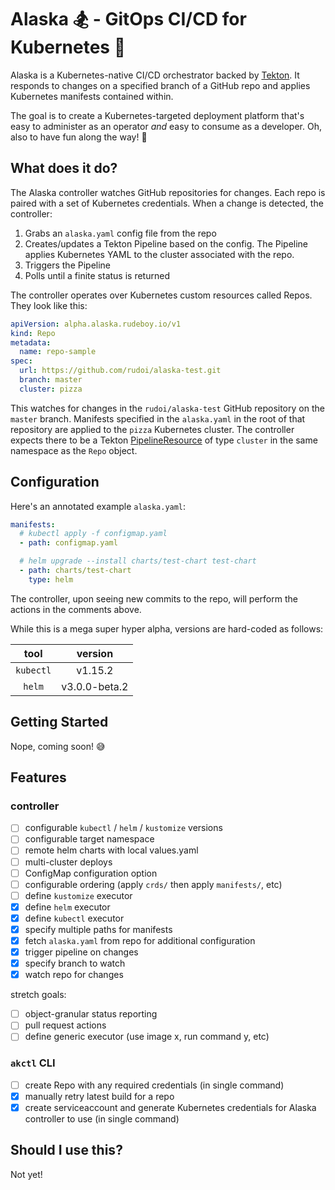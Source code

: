 # Alaska :snowboarder: - GitOps CI/CD for Kubernetes :ship:

Alaska is a Kubernetes-native CI/CD orchestrator backed by [Tekton](https://github.com/tektoncd/pipeline). It responds to changes on a specified branch of a GitHub repo and applies Kubernetes manifests contained within.

The goal is to create a Kubernetes-targeted deployment platform that's easy to administer as an operator _and_ easy to consume as a developer. Oh, also to have fun along the way! :pizza:

## What does it do?

The Alaska controller watches GitHub repositories for changes. Each repo is paired with a set of Kubernetes credentials. When a change is detected, the controller:

1. Grabs an `alaska.yaml` config file from the repo
2. Creates/updates a Tekton Pipeline based on the config. The Pipeline applies Kubernetes YAML to the cluster associated with the repo.
3. Triggers the Pipeline
4. Polls until a finite status is returned

The controller operates over Kubernetes custom resources called Repos. They look like this:

```yaml
apiVersion: alpha.alaska.rudeboy.io/v1
kind: Repo
metadata:
  name: repo-sample
spec:
  url: https://github.com/rudoi/alaska-test.git
  branch: master
  cluster: pizza
```

This watches for changes in the `rudoi/alaska-test` GitHub repository on the `master` branch. Manifests specified in the `alaska.yaml` in the root of that repository are applied to the `pizza` Kubernetes cluster. The controller expects there to be a Tekton [PipelineResource](https://github.com/tektoncd/pipeline/blob/master/docs/resources.md#cluster-resource) of type `cluster` in the same namespace as the `Repo` object.

## Configuration

Here's an annotated example `alaska.yaml`:

```yaml
manifests:
  # kubectl apply -f configmap.yaml
  - path: configmap.yaml

  # helm upgrade --install charts/test-chart test-chart
  - path: charts/test-chart
    type: helm
```

The controller, upon seeing new commits to the repo, will perform the actions in the comments above.

While this is a mega super hyper alpha, versions are hard-coded as follows:

|   tool    |    version    |
| :-------: | :-----------: |
| `kubectl` |    v1.15.2    |
|  `helm`   | v3.0.0-beta.2 |

## Getting Started

Nope, coming soon! :sweat_smile:

## Features

### controller

- [ ] configurable `kubectl` / `helm` / `kustomize` versions
- [ ] configurable target namespace
- [ ] remote helm charts with local values.yaml
- [ ] multi-cluster deploys
- [ ] ConfigMap configuration option
- [ ] configurable ordering (apply `crds/` then apply `manifests/`, etc)
- [ ] define `kustomize` executor
- [x] define `helm` executor
- [x] define `kubectl` executor
- [x] specify multiple paths for manifests
- [x] fetch `alaska.yaml` from repo for additional configuration
- [x] trigger pipeline on changes
- [x] specify branch to watch
- [x] watch repo for changes

stretch goals:

- [ ] object-granular status reporting
- [ ] pull request actions
- [ ] define generic executor (use image x, run command y, etc)

### `akctl` CLI

- [ ] create Repo with any required credentials (in single command)
- [x] manually retry latest build for a repo
- [x] create serviceaccount and generate Kubernetes credentials for Alaska controller to use (in single command)

## Should I use this?

Not yet!
